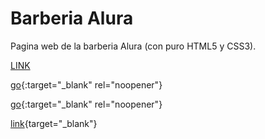 # Barberia Alura

Pagina web de la barberia Alura (con puro HTML5 y CSS3).

[LINK](https://juanmatiaspinat.github.io/barberiaAlura/)


[go](https://juanmatiaspinat.github.io/barberiaAlura/){:target="_blank" rel="noopener"}


[go](http://stackoverflow.com){:target="_blank" rel="noopener"}

[link](http://stackoverflow.com){target="_blank"}

<a href="https://juanmatiaspinat.github.io/barberiaAlura/" target="_blank">
